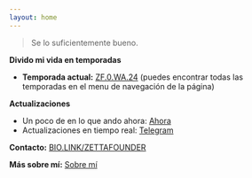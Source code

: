 ```yaml
---
layout: home
---
```

<link rel="shortcut icon" type="image/x-icon" href="/favicon.ico">

> Se lo suficientemente bueno.

**Divido mi vida en temporadas**
- **Temporada actual:** [ZF.0.WA.24](https://zettafounder.github.io/temporadas/zf0wa24.html) (puedes encontrar todas las temporadas en el menu de navegación de la página)

**Actualizaciones**
- Un poco de en lo que ando ahora: [Ahora](/now.html)
- Actualizaciones en tiempo real: <a target="_blank" href="https://t.me/zettafounder">Telegram</a>

**Contacto:** <a href="https://bio.link/zettafounder" target="_blank">BIO.LINK/ZETTAFOUNDER</a>

**Más sobre mí:** [Sobre mí](/about.md)

<a rel="me" href="https://mstdn.mx/@jpz"></a>
